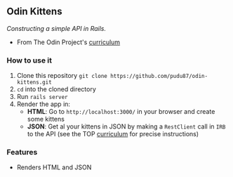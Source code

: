 ## Odin Kittens

_Constructing a simple API in Rails._

* From The Odin Project's [curriculum](https://www.theodinproject.com/paths/full-stack-ruby-on-rails/courses/ruby-on-rails/lessons/kittens-api#building-a-simple-kittens-api)

### How to use it

1. Clone this repository `git clone https://github.com/pudu87/odin-kittens.git`
2. `cd` into the cloned directory
3. Run `rails server`
4. Render the app in:
   * **HTML**: Go to `http://localhost:3000/` in your browser and create some kittens
   * **JSON**: Get al your kittens in JSON by making a `RestClient` call in `IRB` to the API (see the TOP [curriculum](https://www.theodinproject.com/paths/full-stack-ruby-on-rails/courses/ruby-on-rails/lessons/kittens-api#json-api) for precise instructions)

### Features

* Renders HTML and JSON
